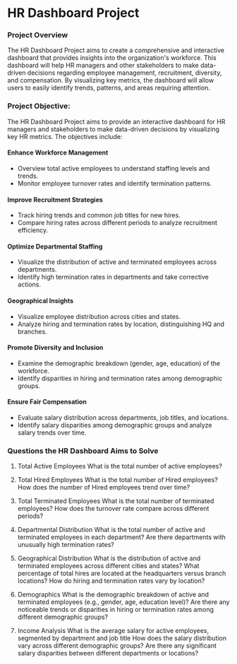 # HR Dashboard Project

### Project Overview

The HR Dashboard Project aims to create a comprehensive and interactive dashboard that provides insights into the organization's workforce. This dashboard will help HR managers and other stakeholders to make data-driven decisions regarding employee management, recruitment, diversity, and compensation. By visualizing key metrics, the dashboard will allow users to easily identify trends, patterns, and areas requiring attention.

### Project Objective:
The HR Dashboard Project aims to provide an interactive dashboard for HR managers and stakeholders to make data-driven decisions by visualizing key HR metrics. The objectives include:
#### Enhance Workforce Management
- Overview total active employees to understand staffing levels and trends.
- Monitor employee turnover rates and identify termination patterns.
#### Improve Recruitment Strategies
- Track hiring trends and common job titles for new hires.
- Compare hiring rates across different periods to analyze recruitment efficiency.
#### Optimize Departmental Staffing
- Visualize the distribution of active and terminated employees across departments.
- Identify high termination rates in departments and take corrective actions.
#### Geographical Insights
- Visualize employee distribution across cities and states.
- Analyze hiring and termination rates by location, distinguishing HQ and branches.
#### Promote Diversity and Inclusion
- Examine the demographic breakdown (gender, age, education) of the workforce.
- Identify disparities in hiring and termination rates among demographic groups.
#### Ensure Fair Compensation
- Evaluate salary distribution across departments, job titles, and locations.
- Identify salary disparities among demographic groups and analyze salary trends over time.

### Questions the HR Dashboard Aims to Solve

1. Total Active Employees
What is the total number of active employees?

2. Total Hired Employees
What is the total number of Hired employees?
How does the number of Hired employees trend over time?

4. Total Terminated Employees
What is the total number of terminated employees?
How does the turnover rate compare across different periods?

6. Departmental Distribution
What is the total number of active and terminated employees in each department?
Are there departments with unusually high termination rates?

8. Geographical Distribution
What is the distribution of active and terminated employees across different cities and states?
What percentage of total hires are located at the headquarters versus branch locations?
How do hiring and termination rates vary by location?

10. Demographics
What is the demographic breakdown of active and terminated employees (e.g., gender, age, education level)?
Are there any noticeable trends or disparities in hiring or termination rates among different demographic groups?

11. Income Analysis
What is the average salary for active employees, segmented by department and job title
How does the salary distribution vary across different demographic groups?
Are there any significant salary disparities between different departments or locations?


